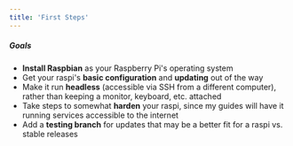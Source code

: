 ```yaml
---
title: 'First Steps'
---
```


##### Goals
* **Install Raspbian** as your Raspberry Pi's operating system
* Get your raspi's **basic configuration** and **updating** out of the way
* Make it run **headless** (accessible via SSH from a different computer), rather than keeping a monitor, keyboard, etc. attached
* Take steps to somewhat **harden** your raspi, since my guides will have it running services accessible to the internet 
* Add a **testing branch** for updates that may be a better fit for a raspi vs. stable releases